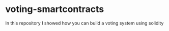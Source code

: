 # voting-smartcontracts
In this repository I showed how you can build a voting system using solidity
